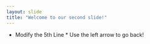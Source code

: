 ```yaml
---
layout: slide
title: "Welcome to our second slide!"
---
```

* Modify the 5th Line *
Use the left arrow to go back!
